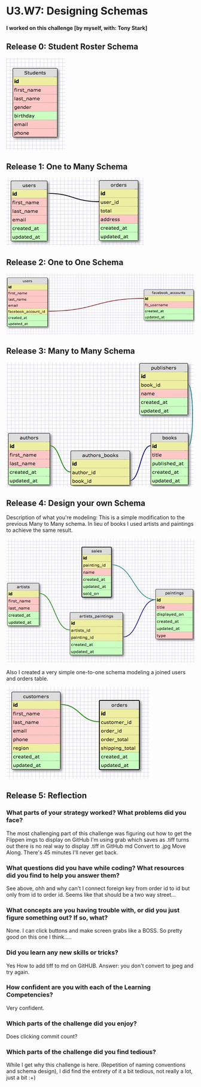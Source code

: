 # U3.W7: Designing Schemas


#### I worked on this challenge [by myself, with: Tony Stark]


## Release 0: Student Roster Schema

<img src="imgs/schema_1.jpg">

## Release 1: One to Many Schema

<img src="imgs/schema_2_one_to_many.jpg">


## Release 2: One to One Schema

<img src="imgs/schema_3_one_to_one.jpg">

## Release 3: Many to Many Schema

<img src="imgs/schema_4_many_to_many.jpg">

## Release 4: Design your own Schema
Description of what you're modeling: 
This is a simple modification to the previous Many to Many schema.
In lieu of books I used artists and paintings to achieve the same result. 

<img src="imgs/schema_5.jpg">

Also I created a very simple one-to-one schema modeling a joined users and orders table.

<img src="imgs/schema_5_1.jpg">


## Release 5: Reflection


### What parts of your strategy worked? What problems did you face?

The most challenging part of this challenge was figuring out how to get the Flippen imgs to display on GitHub
I'm using grab which saves as .tiff turns out there is no real way to display .tiff in GitHub md
Convert to .jpg Move Along. There's 45 minutes I'll never get back.

### What questions did you have while coding? What resources did you find to help you answer them?

See above, ohh and why can't I connect foreign key from order id to id but only from id to order id. Seems like that should be a two way street...

### What concepts are you having trouble with, or did you just figure something out? If so, what?

None. I can click buttons and make screen grabs like a BOSS. So pretty good on this one I think.....

### Did you learn any new skills or tricks?

Yes How to add tiff to md on GitHUB. Answer: you don't convert to jpeg and try again.

### How confident are you with each of the Learning Competencies?

Very confident.

### Which parts of the challenge did you enjoy?

Does clicking commit count?

### Which parts of the challenge did you find tedious?

While I get why this challenge is here. (Repetition of naming conventions and schema design), I did find the entirety of it a bit tedious, not really a lot, just a bit :+)